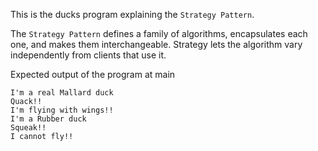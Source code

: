 This is the ducks program explaining the `Strategy Pattern`.

The `Strategy Pattern` defines a family of algorithms, 
encapsulates each one, and makes them interchangeable. 
Strategy lets the algorithm vary independently from 
clients that use it.

Expected output of the program at main 

```
I'm a real Mallard duck
Quack!!
I'm flying with wings!!
I'm a Rubber duck
Squeak!!
I cannot fly!!
```

